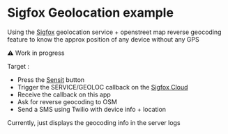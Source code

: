 # Sigfox Geolocation example

Using the [Sigfox](http://makers.sigfox.com) geolocation service + openstreet map reverse geocoding feature to know the approx position of any device without any GPS

⚠️  Work in progress

Target :

* Press the [Sensit](http://sensit.io) button
* Trigger the SERVICE/GEOLOC callback on the [Sigfox Cloud](http://backend.sigfox.com)
* Receive the callback on this app
* Ask for reverse geocoding to OSM
* Send a SMS using Twilio with device info + location

Currently, just displays the geocoding info in the server logs
